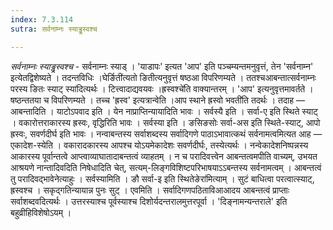 ```yaml
---
index: 7.3.114
sutra: सर्वनाम्नः स्याड्ढ्रस्वश्च

---
```

_सर्वनाम्नः स्याड्ढ्रस्वश्च_ - सर्वनाम्नः स्याड् । 'याडापः' इत्यत 'आप' इति पञ्चम्यन्तमनुवृत्तं, तेन 'सर्वनाम्न' इत्येतद्विशेष्यते । तदन्तविधिः ।घेर्ङिती॑त्यतो ङितीत्यनुवृत्तं षष्ठआ विपरिणम्यते । ततश्चआबन्तात्सर्वनाम्नः परस्य ङितः स्याट् स्या॑दित्यर्थः । टित्त्वादाद्यवयवः ।ह्रस्वश्चे॑ति वाक्यान्तरम् । 'आप' इत्यनुवृत्तमावर्तते । षष्ठन्ततया च विपरिणम्यते । तच्च 'ह्रस्व' इत्यत्रान्वेति ।आप स्थाने ह्रस्वो भवती॑ति तदर्थः । तदाह — आबन्तादिति । याटोऽपवाद इति । येन नाप्राप्तिन्यायादिति भावः । सर्वस्यै इति । सर्वा-ए इति स्थिते स्याट् । वकारोत्तराकारस्य ह्रस्वः, वृद्धिरिति भावः । सर्वस्या इति । ङसिङसोः सर्वा-अस इति स्थिते-स्याट्, आपो ह्रस्वः, सवर्णदीर्घ इति भावः । नन्वाबन्तस्य सर्वाशब्दस्य सर्वादिगणे पाठाऽभावात्कथं सर्वनामत्वमित्यत आह — एकादेश-स्येति । वकारादकारस्य आपश्च योऽयमेकादेशः सवर्णदीर्घः, तस्येत्यर्थः । नन्वेकादेशनिष्पन्नस्य आकारस्य पूर्वान्तत्वे आप्त्वाव्याघातादाबन्तत्वं व्याहतम् । न च परादिवत्त्वेन आबन्तत्वमपीति वाच्यम्, उभयत आश्रयणे नान्तादिवदिति निषेधादिति चेत्, सत्यम्-लिङ्गविशिष्टपरिभाषयाऽऽबन्तस्य सर्वनामत्वम् । आबन्तत्वं तु परादिवद्भावेनेत्याहुः । सर्वस्यामिति । ङौ सर्वा-इ इति स्थितेङेरा॑मित्याम् । सुटं बाधित्वा परत्वात्स्याट्, ह्रस्वश्च । सकृद्गतिन्यायान्न पुनः सुट् । एवमिति । सर्वादिगणपठिताविआआदय आबन्तत्वं प्राप्ताः सर्वाशब्दवदित्यर्थः । उत्तरस्याश्च पूर्वस्याश्च दिशोर्यदन्तरालमुत्तरपूर्वा । 'दिङ्नामन्यन्तराले' इति बहुव्रीहिविशेषोऽयम् ।